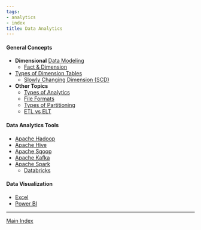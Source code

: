 ```yaml
---
tags:
- analytics
- index
title: Data Analytics
---
```


#### General Concepts

* **Dimensional** [Data Modeling](../database-engineering/database-concepts/data-modeling.md)
	* [Fact & Dimension](data-analytics-concepts/fact-and-dimension.md)
* [Types of Dimension Tables](data-analytics-concepts/types-of-dimension-tables.md)
	* [Slowly Changing Dimension (SCD)](data-analytics-concepts/slowly-changing-dimension-scd.md)
* **Other Topics**
	* [Types of Analytics](data-analytics-concepts/types-of-analytics.md)
	* [File Formats](data-analytics-concepts/file-formats.md)
	* [Types of Partitioning](../database-engineering/database-concepts/types-of-partitioning.md)
	* [ETL vs ELT](data-analytics-concepts/etl-vs-elt.md)

#### Data Analytics Tools

* [Apache Hadoop](apache-hadoop/apache-hadoop.md)
* [Apache Hive](apache-hive/apache-hive.md)
* [Apache Sqoop](apache-sqoop/apache-sqoop.md)
* [Apache Kafka](apache-kafka/apache-kafka.md)
* [Apache Spark](apache-spark/apache-spark.md)
	* [Databricks](databricks/databricks.md)

#### Data Visualization

* [Excel](data-visualization/excel/excel.md)
* [Power BI](data-visualization/power-bi/power-bi.md)

---

[Main Index](../index.md)
